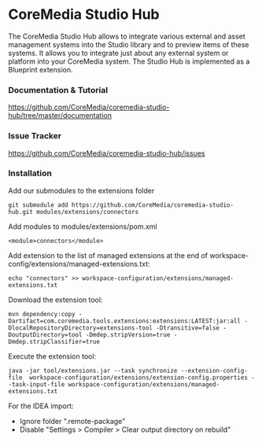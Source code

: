 # CoreMedia Studio Hub


The CoreMedia Studio Hub allows to integrate various external and asset 
management systems into the Studio library and to preview items of these 
systems. It allows you to integrate just about any external system or platform 
into your CoreMedia system. The Studio Hub is implemented as a Blueprint 
extension.

### Documentation & Tutorial

https://github.com/CoreMedia/coremedia-studio-hub/tree/master/documentation

### Issue Tracker

https://github.com/CoreMedia/coremedia-studio-hub/issues

### Installation

Add our submodules to the extensions folder

```
git submodule add https://github.com/CoreMedia/coremedia-studio-hub.git modules/extensions/connectors
```

Add modules to modules/extensions/pom.xml

```
<module>connectors</module>
```

Add extension to the list of managed extensions at the end of workspace-config/extensions/managed-extensions.txt:

```
echo "connectors" >> workspace-configuration/extensions/managed-extensions.txt
```

Download the extension tool:

```
mvn dependency:copy -Dartifact=com.coremedia.tools.extensions:extensions:LATEST:jar:all -DlocalRepositoryDirectory=extensions-tool -Dtransitive=false -DoutputDirectory=tool -Dmdep.stripVersion=true -Dmdep.stripClassifier=true
```

Execute the extension tool:

```
java -jar tool/extensions.jar --task synchronize --extension-config-file  workspace-configuration/extensions/extension-config.properties --task-input-file workspace-configuration/extensions/managed-extensions.txt
```

For the IDEA import:
- Ignore folder ".remote-package"
- Disable "Settings > Compiler > Clear output directory on rebuild"
